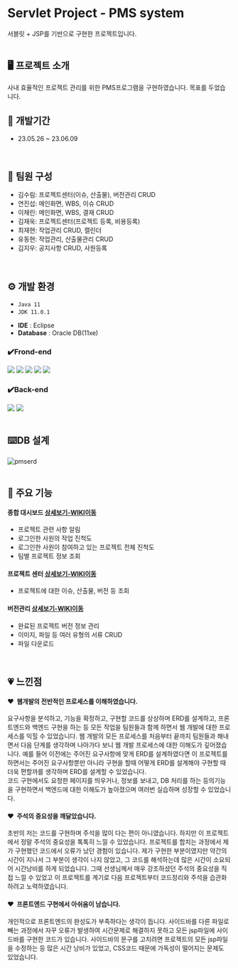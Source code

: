 # Servlet Project - PMS system
서블릿 + JSP를 기반으로 구현한 프로젝트입니다.  
<br/>

## 🖥 프로젝트 소개
사내 효율적인 프로젝트 관리를 위한 PMS프로그램을 구현하였습니다.
목표를 두었습니다.
<br/>


## 📅 개발기간
* 23.05.26 ~ 23.06.09  
<br/>

## :two_men_holding_hands: 팀원 구성
 - 김수림: 프로젝트센터(이슈, 산출물), 버전관리 CRUD
 - 연진섭: 메인화면, WBS, 이슈 CRUD
 - 이채린: 메인화면, WBS, 결재 CRUD
 - 김재욱: 프로젝트센터(프로젝트 등록, 비용등록)
 - 최재현: 작업관리 CRUD, 캘린더
 - 유동현: 작업관리, 산출물관리 CRUD
 - 김지우: 공지사항 CRUD, 사원등록  
<br/>
  
## ⚙ 개발 환경
* `Java 11`
* `JDK 11.0.1`
- **IDE** : Eclipse
- **Database** : Oracle DB(11xe)

### ✔️Frond-end
<img src="https://img.shields.io/badge/HTML-E34F26?style=for-the-badge&logo=HTML5&logoColor=white"> <img src="https://img.shields.io/badge/Css-1572B6?style=for-the-badge&logo=Css3&logoColor=white"> <img src="https://img.shields.io/badge/JavaScript-F7DF1E?style=for-the-badge&logo=JavaScript&logoColor=white"> <img src="https://img.shields.io/badge/jquery-0769AD?style=for-the-badge&logo=jquery&logoColor=white"> <img src="https://img.shields.io/badge/bootstrap-7952B3?style=for-the-badge&logo=bootstrap&logoColor=white">
### ✔️Back-end
<img src="https://img.shields.io/badge/JAVA-007396?style=for-the-badge&logo=java&logoColor=white"> <img src="https://img.shields.io/badge/oracle-F80000?style=for-the-badge&logo=oracle&logoColor=white">  
<br/>

## :keyboard:DB 설계
![pmserd](https://github.com/tnfladl9926/PMS-Servlet/assets/134984241/8e586233-5bb7-430f-9bf1-0065f15a1807)  
</br>

## 📌 주요 기능

#### 종합 대시보드 [상세보기-WIKI이동](https://github.com/tnfladl9926/PMS-Servlet/wiki/%EC%A3%BC%EC%9A%94-%EA%B8%B0%EB%8A%A5-%EC%86%8C%EA%B0%9C(%EC%A2%85%ED%95%A9-%EB%8C%80%EC%8B%9C%EB%B3%B4%EB%93%9C))
  - 프로젝트 관련 사항 알림
  - 로그인한 사원의 작업 진척도
  - 로그인한 사원이 참여하고 있는 프로젝트 전체 진척도
  - 팀별 프로젝트 정보 조회

#### 프로젝트 센터 [상세보기-WIKI이동](https://github.com/tnfladl9926/PMS-Servlet/wiki/%EC%A3%BC%EC%9A%94-%EA%B8%B0%EB%8A%A5-%EC%86%8C%EA%B0%9C(%ED%94%84%EB%A1%9C%EC%A0%9D%ED%8A%B8-%EC%84%BC%ED%84%B0))
  - 프로젝트에 대한 이슈, 산출물, 버전 등 조회

#### 버전관리 [상세보기-WIKI이동](https://github.com/tnfladl9926/PMS-Servlet/wiki/%EC%A3%BC%EC%9A%94-%EA%B8%B0%EB%8A%A5-%EC%86%8C%EA%B0%9C(%EB%B2%84%EC%A0%84-%EA%B4%80%EB%A6%AC))
  - 완료된 프로젝트 버전 정보 관리
  - 이미지, 파일 등 여러 유형의 서류 CRUD
  - 파일 다운로드  
<br/>

## :heartpulse: 느낀점
#### :heart: &nbsp;웹개발의 전반적인 프로세스를 이해하였습니다.
요구사항을 분석하고, 기능을 확정하고, 구현할 코드를 상상하며 ERD를 설계하고, 프론트엔드와 백엔드 구현을 하는 등 모든 작업을 팀원들과 함께 하면서 웹 개발에 대한 프로세스를 익힐 수 있었습니다. 웹 개발의 모든 프로세스를 처음부터 끝까지 팀원들과 해내면서 다음 단계를 생각하며 나아가다 보니 웹 개발 프로세스에 대한 이해도가 깊어졌습니다. 예를 들어 이전에는 주어진 요구사항에 맞게 ERD를 설계하였다면 이 프로젝트를 하면서는 주어진 요구사항뿐만 아니라 구현을 할때 어떻게 ERD를 설계해야 구현할 때 더욱 편할까를 생각하며 ERD를 설계할 수 있었습니다.  
코드 구현에서도 요청한 페이지를 띄우거나, 정보를 보내고, DB 처리를 하는 등의기능을 구현하면서 백엔드에 대한 이해도가 높아졌으며 여러번 실습하며 성장할 수 있었습니다.
<br/>
#### :heart: &nbsp;주석의 중요성을 깨달았습니다.
초반의 저는 코드를 구현하며 주석을 많이 다는 편이 아니였습니다. 하지만 이 프로젝트에서 정말 주석의 중요성을 톡톡히 느낄 수 있었습니다. 프로젝트를 합치는 과정에서 제가 구현했던 코드에서 오류가 났던 경험이 있습니다. 제가 구현한 부분이였지만 약간의 시간이 지나서 그 부분이 생각이 나지 않았고, 그 코드를 해석하는데 많은 시간이 소요되어 시간낭비를 하게 되었습니다. 그때 선생님께서 매우 강조하셨던 주석의 중요성을 직접 느낄 수 있었고 이 프로젝트를 계기로 다음 프로젝트부터 코드정리와 주석을 습관화하려고 노력하였습니다.
<br/>
#### :heart: &nbsp;프론트엔드 구현에서 아쉬움이 남습니다.
개인적으로 프론트엔드의 완성도가 부족하다는 생각이 듭니다. 사이드바를 다른 파일로 빼는 과정에서 자꾸 오류가 발생하여 시간문제로 해결하지 못하고 모든 jsp파일에 사이드바를 구현한 코드가 있습니다. 사이드바의 문구를 고치려면 프로젝트의 모든 jsp파일을 수정하는 등 많은 시간 낭비가 있었고, CSS코드 때문에 가독성이 떨어지는 문제도 있었습니다.   
<br/>
